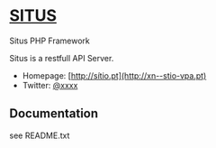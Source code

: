 # [SITUS](https://xn--stio-vpa.pt)

Situs PHP Framework

Situs is a restfull API Server.

* Homepage: [http://sítio.pt](http://xn--stio-vpa.pt)
* Twitter: [@xxxx](http://twitter.com/xxxx)

## Documentation

see README.txt

